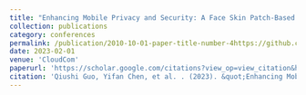 ```yaml
---
title: "Enhancing Mobile Privacy and Security: A Face Skin Patch-Based Anti-Spoofing Approach"
collection: publications
category: conferences
permalink: /publication/2010-10-01-paper-title-number-4https://github.com/guoqiushi/guoqiushi.github.io/tree/master/_publications
date: 2023-02-01
venue: 'CloudCom'
paperurl: 'https://scholar.google.com/citations?view_op=view_citation&hl=en&user=mrRCeSMAAAAJ&citation_for_view=mrRCeSMAAAAJ:WF5omc3nYNoC'
citation: 'Qiushi Guo, Yifan Chen, et al. . (2023). &quot;Enhancing Mobile Privacy and Security: A Face Skin Patch-Based Anti-Spoofing Approach.&quot; <i>CloudCom</i>.'
---
```

